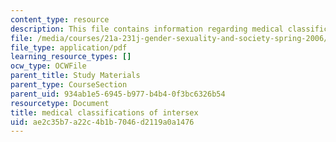 ```yaml
---
content_type: resource
description: This file contains information regarding medical classifications of intersex.
file: /media/courses/21a-231j-gender-sexuality-and-society-spring-2006/ae2c35b7a22c4b1b7046d2119a0a1476_MIT21A_213JS06_intersex.pdf
file_type: application/pdf
learning_resource_types: []
ocw_type: OCWFile
parent_title: Study Materials
parent_type: CourseSection
parent_uid: 934ab1e5-6945-b977-b4b4-0f3bc6326b54
resourcetype: Document
title: medical classifications of intersex
uid: ae2c35b7-a22c-4b1b-7046-d2119a0a1476
---
```

